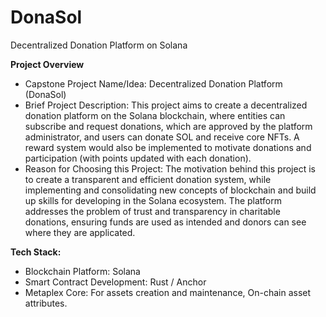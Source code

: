 # DonaSol
Decentralized Donation Platform on Solana

**Project Overview**
  * Capstone Project Name/Idea: Decentralized Donation Platform (DonaSol)
  * Brief Project Description: This project aims to create a decentralized donation platform on the Solana blockchain, where entities can subscribe and request donations, which are approved by the platform administrator, and users can donate SOL and receive core NFTs. A reward system would also be implemented to motivate donations and participation (with points updated with each donation).
  * Reason for Choosing this Project: The motivation behind this project is to create a transparent and efficient donation system, while implementing and consolidating new concepts of blockchain and build up skills for developing in the Solana ecosystem. The platform addresses the problem of trust and transparency in charitable donations, ensuring funds are used as intended and donors can see where they are applicated.

**Tech Stack:**
  * Blockchain Platform: Solana
  * Smart Contract Development: Rust / Anchor
  * Metaplex Core: For assets creation and maintenance, On-chain asset attributes.
